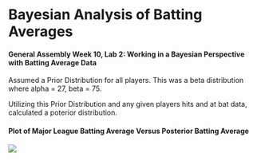 # Bayesian Analysis of Batting Averages
#### General Assembly Week 10, Lab 2: Working in a Bayesian Perspective with Batting Average Data

Assumed a Prior Distribution for all players. This was a beta distribution where alpha = 27, beta = 75.

Utilizing this Prior Distribution and any given players hits and at bat data, calculated a poterior distribution. 

#### Plot of Major League Batting Average Versus Posterior Batting Average
![](link)
